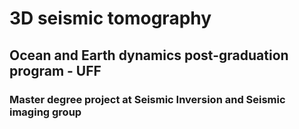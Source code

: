 # 3D seismic tomography
## Ocean and Earth dynamics post-graduation program - UFF
### Master degree project at Seismic Inversion and Seismic imaging group